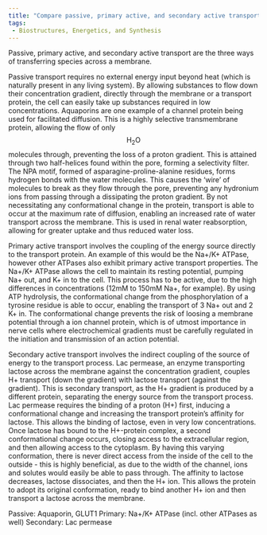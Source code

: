 ```yaml
---
title: "Compare passive, primary active, and secondary active transport across membranes. Give examples of each. "
tags:
 - Biostructures, Energetics, and Synthesis
---
```

Passive, primary active, and secondary active transport are the three ways of transferring species across a membrane. 

Passive transport requires no external energy input beyond heat (which is naturally present in any living system). By allowing substances to flow down their concentration gradient, directly through the membrane or a transport protein, the cell can easily take up substances required in low concentrations.
Aquaporins are one example of a channel protein being used for facilitated diffusion. This is a highly selective transmembrane protein, allowing the flow of only $$\text{H}_2\text{O}$$ molecules through, preventing the loss of a proton gradient. This is attained through two half-helices found within the pore, forming a selectivity filter. The NPA motif, formed of asparagine-proline-alanine residues, forms hydrogen bonds with the water molecules. This causes the ‘wire’ of molecules to break as they flow through the pore, preventing any hydronium ions from passing through a dissipating the proton gradient. By not necessitating any conformational change in the protein, transport is able to occur at the maximum rate of diffusion, enabling an increased rate of water transport across the membrane. This is used in renal water reabsorption, allowing for greater uptake and thus reduced water loss. 

Primary active transport involves the coupling of the energy source directly to the transport protein. An example of this would be the Na+/K+ ATPase, however other ATPases also exhibit primary active transport properties. 
The Na+/K+ ATPase allows the cell to maintain its resting potential, pumping Na+ out, and K+ in to the cell. This process has to be active, due to the high differences in concentrations (12mM to 150mM Na+, for example). By using ATP hydrolysis, the conformational change from the phosphorylation of a tyrosine residue is able to occur, enabling the transport of 3 Na+ out and 2 K+ in. The conformational change prevents the risk of loosing a membrane potential through a ion channel protein, which is of utmost importance in nerve cells where electrochemical gradients must be carefully regulated in the initiation and transmission of an action potential.

Secondary active transport involves the indirect coupling of the source of energy to the transport process. Lac permease, an enzyme transporting lactose across the membrane against the concentration gradient, couples H+ transport (down the gradient) with lactose transport (against the gradient). This is secondary transport, as the H+ gradient is produced by a different protein, separating the energy source from the transport process.
Lac permease requires the binding of a proton (H+) first, inducing a conformational change and increasing the transport protein’s affinity for lactose. This allows the binding of lactose, even in very low concentrations. Once lactose has bound to the H+-protein complex, a second conformational change occurs, closing access to the extracellular region, and then allowing access to the cytoplasm. By having this varying conformation, there is never direct access from the inside of the cell to the outside - this is highly beneficial, as due to the width of the channel, ions and solutes would easily be able to pass through. The affinity to lactose decreases, lactose dissociates, and then the H+ ion. This allows the protein to adopt its original conformation, ready to bind another H+ ion and then transport a lactose across the membrane. 

Passive: Aquaporin, GLUT1
Primary: Na+/K+ ATPase (incl. other ATPases as well)
Secondary: Lac permease
